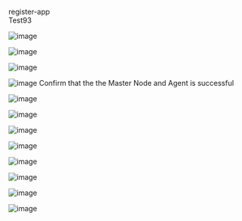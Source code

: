 register-app
<br>
Test93

![image](https://github.com/user-attachments/assets/3e1cfc1b-9e01-4342-877c-61b1e4f013f9)

![image](https://github.com/user-attachments/assets/1e7a4cfc-bfde-4e4c-ad0a-f013237a1758)

![image](https://github.com/user-attachments/assets/ab14b7d3-6418-45ae-9140-84767cccb928)

![image](https://github.com/user-attachments/assets/7da8e9f6-bfa3-4e32-98d0-dd9733facf99)
Confirm that the the Master Node and Agent is successful


![image](https://github.com/user-attachments/assets/c4c99930-ac5a-4244-ab4d-f8017e5c5d7c)

![image](https://github.com/user-attachments/assets/48a23284-53df-4b4c-b82e-b7be82fc6e25)

![image](https://github.com/user-attachments/assets/bc7b7a1f-19af-4990-adb7-ac527bbdc098)

![image](https://github.com/user-attachments/assets/031c2f31-583c-48b5-8c56-9f475d019746)

![image](https://github.com/user-attachments/assets/72e07d5f-0eae-4f59-a08f-84df0b09ce7e)

![image](https://github.com/user-attachments/assets/71c21025-eebc-48ec-8b5d-8932f59a550e)

![image](https://github.com/user-attachments/assets/3afed27c-713f-4982-ac96-82cb87a1d4b5)

![image](https://github.com/user-attachments/assets/b4ee6ff8-ce20-4be8-9dfa-e16df91ece35)

